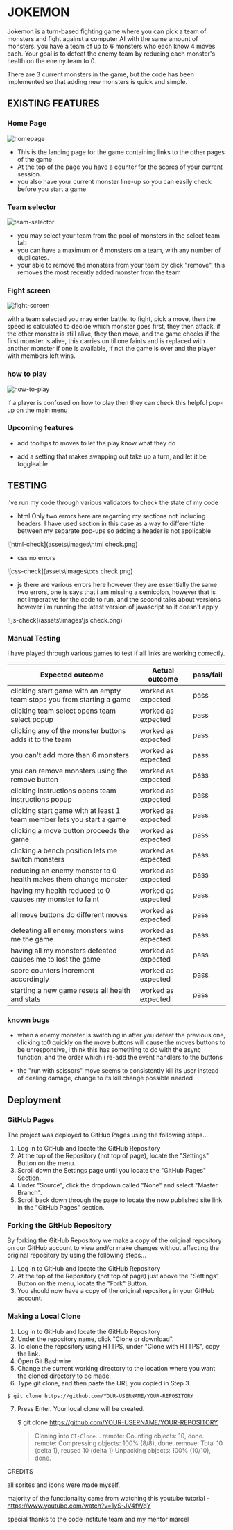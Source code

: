# JOKEMON
 
Jokemon is a turn-based fighting game where you can pick a team of monsters and fight against a computer AI with the same amount of monsters. you have a team of up to 6 monsters who each know 4 moves each. Your goal is to defeat the enemy team by reducing each monster's health on the enemy team to 0.
 
There are 3 current monsters in the game, but the code has been implemented so that adding new monsters is quick and simple.
 
## EXISTING FEATURES
 
### Home Page
 
![homepage](assets\images\title-page.png)
 
- This is the landing page for the game containing links to the other pages of the game
- At the top of the page you have a counter for the scores of your current session.
- you also have your current monster line-up so you can easily check before you start a game
 
### Team selector
 
![team-selector](assets\images\team-select.png)
 
- you may select your team from the pool of monsters in the select team tab
- you can have a maximum or 6 monsters on a team, with any number of duplicates.
- your able to remove the monsters from your team by click "remove", this removes the most recently added monster from the team
 
### Fight screen
 
![fight-screen](assets\images\battle.png)
 
with a team selected you may enter battle. to fight, pick a move, then the speed is calculated
to decide which monster goes first, they then attack, if the other monster is still alive, they
then move, and the game checks if the first monster is alive, this carries on til one faints and
is replaced with another monster if one is available, if not the game is over and the player with
members left wins.
 
### how to play
 
![how-to-play](assets\images\instructions.png)
 
if a player is confused on how to play then they can check this helpful pop-up on the main menu
 
### Upcoming features
 
- add tooltips to moves to let the play know what they do
 
- add a setting that makes swapping out take up a turn, and let it be toggleable
 
 
## TESTING
 
i've run my code through various validators to check the state of my code
 
- html
Only two errors here are regarding my sections not including headers. I have used section in this case as a way to differentiate between my separate pop-ups so adding a header is not applicable
 
![html-check](assets\images\html check.png)
 
- css
no errors
 
![css-check](assets\images\ccs check.png)
 
- js
there are various errors here however they are essentially the same two errors, one is says that i am missing a semicolon, however that is not imperative for the code to run, and the second talks about versions however i'm running the latest version of javascript so it doesn't apply
 
![js-check](assets\images\js check.png)
 
### Manual Testing
 
I have played through various games to test if all links are working correctly.
 
Expected outcome | Actual outcome | pass/fail
--- | --- | ---
clicking start game with an empty team stops you from starting a game | worked as expected | pass
clicking team select opens team select popup | worked as expected | pass
clicking any of the monster buttons adds it to the team | worked as expected | pass
you can't add more than 6 monsters | worked as expected | pass
you can remove monsters using the remove button | worked as expected | pass
clicking instructions opens team instructions popup | worked as expected | pass
clicking start game with at least 1 team member lets you start a game | worked as expected | pass
clicking a move button proceeds the game | worked as expected | pass
clicking a bench position lets me switch monsters | worked as expected | pass
reducing an enemy monster to 0 health makes them change monster | worked as expected | pass
having my health reduced to 0 causes my monster to faint | worked as expected | pass
all move buttons do different moves | worked as expected | pass
defeating all enemy monsters wins me the game | worked as expected | pass
having all my monsters defeated causes me to lost the game | worked as expected | pass
score counters increment accordingly | worked as expected | pass
starting a new game resets all health and stats | worked as expected | pass
 
### known bugs
 
 
- when a enemy monster is switching in after you defeat the previous one, clicking to0 quickly on the move buttons will cause the moves buttons to be unresponsive, i think this has something to do with the async function, and the order which i re-add the event handlers to the buttons
 
- the "run with scissors" move seems to consistently kill its user instead of dealing damage, change to its kill change possible needed
 
## Deployment
 
### GitHub Pages
 
The project was deployed to GitHub Pages using the following steps...
 
1. Log in to GitHub and locate the GitHub Repository
2. At the top of the Repository (not top of page), locate the "Settings" Button on the menu.
3. Scroll down the Settings page until you locate the "GitHub Pages" Section.
4. Under "Source", click the dropdown called "None" and select "Master Branch".
5. Scroll back down through the page to locate the now published site link in the "GitHub Pages" section.
 
### Forking the GitHub Repository
 
By forking the GitHub Repository we make a copy of the original repository on our GitHub account to view and/or make changes without affecting the original repository by using the following steps...
 
1. Log in to GitHub and locate the GitHub Repository
2. At the top of the Repository (not top of page) just above the "Settings" Button on the menu, locate the "Fork" Button.
3. You should now have a copy of the original repository in your GitHub account.
 
### Making a Local Clone
 
1.    Log in to GitHub and locate the GitHub Repository
2.    Under the repository name, click "Clone or download".
3.    To clone the repository using HTTPS, under "Clone with HTTPS", copy the link.
4.    Open Git Bashwire
5.    Change the current working directory to the location where you want the cloned directory to be made.
6.    Type git clone, and then paste the URL you copied in Step 3.
 
    $ git clone https://github.com/YOUR-USERNAME/YOUR-REPOSITORY
 
7. Press Enter. Your local clone will be created.
 
    $ git clone https://github.com/YOUR-USERNAME/YOUR-REPOSITORY
    > Cloning into `CI-Clone`...
    > remote: Counting objects: 10, done.
    > remote: Compressing objects: 100% (8/8), done.
    > remove: Total 10 (delta 1), reused 10 (delta 1)
    > Unpacking objects: 100% (10/10), done.
 
CREDITS
 
all sprites and icons were made myself.
 
majority of the functionality came from watching this youtube tutorial - https://www.youtube.com/watch?v=1yS-JV4fWqY
 
special thanks to the code institute team and my mentor marcel
 
 
